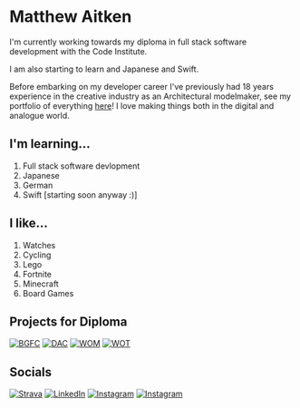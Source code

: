 # Matthew Aitken

I'm currently working towards my diploma in full stack software development with the Code Institute.

I am also starting to learn and Japanese and Swift.

Before embarking on my developer career I've previously had 18 years experience in the creative industry as an Architectural modelmaker, see my portfolio of everything [here](https://apeskinian.github.io/)! I love making things both in the digital and analogue world.

## I'm learning...
1. Full stack software devlopment
2. Japanese
3. German
4. Swift [starting soon anyway :)]

## I like...
1. Watches
2. Cycling
3. Lego
4. Fortnite
5. Minecraft
6. Board Games

## Projects for Diploma
[![BGFC](https://img.shields.io/badge/BGFC-3c4d67?&style=for-the-badge&logoColor=fff)](https://apeskinian.github.io/p1_bgfc/)
[![DAC](https://img.shields.io/badge/Dragons%20are%20Cool-885239?&style=for-the-badge&logoColor=fff)](https://apeskinian.github.io/p2_dac/)
[![WOM](https://img.shields.io/badge/WatchOMatic-6F7378?&style=for-the-badge&logoColor=fff)](https://apeskinian-watch-o-matic-8cd45839ba26.herokuapp.com/)
[![WOT](https://img.shields.io/badge/WatchOTron-e6e6e6?&style=for-the-badge&logoColor=fff)](https://apeskinian-watch-o-tron-f4512ce56f33.herokuapp.com/)

## Socials
[![Strava](https://img.shields.io/badge/Strava-FC4C02?&style=for-the-badge&logo=strava&logoColor=fff)](https://www.strava.com/athletes/138497633)
[![LinkedIn](https://img.shields.io/badge/LinkedIn-0A66C2?&style=for-the-badge&logo=linkedin&logoColor=fff)](https://www.linkedin.com/in/apeskinian/)
[![Instagram](https://img.shields.io/badge/Instagram-E4405F?&style=for-the-badge&logo=instagram&logoColor=fff)](https://www.instagram.com/apeskinian/)
[![Instagram](https://img.shields.io/badge/Duolingo-58CC02?&style=for-the-badge&logo=duolingo&logoColor=fff)](https://www.duolingo.com/profile/apeskinian)





